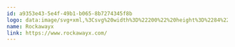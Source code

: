 ```yaml
---
id: a9353e43-5e4f-49b1-b065-8b7274345f8b
logo: data:image/svg+xml,%3Csvg%20width%3D%22200%22%20height%3D%2284%22%20viewBox%3D%220%200%20200%2084%22%20fill%3D%22none%22%20xmlns%3D%22http%3A%2F%2Fwww.w3.org%2F2000%2Fsvg%22%3E%0A%3Cg%20clip-path%3D%22url(%23clip0_1275_499)%22%3E%0A%3Cpath%20d%3D%22M107.926%2038.7711C108.419%2038.7711%20108.879%2038.7671%20109.339%2038.7711C109.779%2038.7764%20110.299%2038.6491%20110.635%2038.8467C110.957%2039.0363%20111.091%2039.5667%20111.302%2039.9499C112.379%2041.9085%20113.454%2043.8696%20114.531%2045.8282C114.588%2045.9329%20114.651%2046.0337%20114.73%2046.1716C114.79%2046.0761%20114.837%2046.0112%20114.876%2045.9409C115.396%2045.014%20115.913%2044.0858%20116.441%2043.1642C116.536%2042.9984%20116.531%2042.8804%20116.438%2042.7173C115.74%2041.5014%20115.052%2040.2801%20114.362%2039.0602C114.319%2038.9859%20114.283%2038.9077%20114.222%2038.7883C114.355%2038.7804%20114.458%2038.7698%20114.559%2038.7698C115.152%2038.7684%20115.747%2038.8016%20116.338%2038.7592C116.791%2038.726%20117.072%2038.848%20117.251%2039.3015C117.415%2039.7152%20117.667%2040.0918%20117.905%2040.5334C118.208%2040.0016%20118.498%2039.5176%20118.762%2039.0191C118.864%2038.8255%20118.985%2038.7618%20119.195%2038.7658C119.959%2038.7777%20120.723%2038.7711%20121.55%2038.7711C120.752%2040.1687%20119.979%2041.5226%20119.204%2042.8804C119.807%2043.9771%20120.408%2045.071%20121.028%2046.1981C121.615%2045.1532%20122.187%2044.1348%20122.76%2043.1178C123.517%2041.7706%20124.28%2040.4273%20125.025%2039.0734C125.155%2038.8361%20125.303%2038.7605%20125.559%2038.7658C126.299%2038.7817%20127.04%2038.7711%20127.838%2038.7711C127.695%2039.031%20127.581%2039.2379%20127.464%2039.4434C125.699%2042.5343%20123.933%2045.624%20122.176%2048.7202C122.055%2048.9311%20121.928%2049.008%20121.694%2048.996C121.264%2048.9761%20120.83%2048.9722%20120.4%2048.996C120.118%2049.012%20119.959%2048.9231%20119.817%2048.6619C119.257%2047.6316%20118.669%2046.6172%20118.091%2045.5974C118.028%2045.4847%20117.96%2045.3747%20117.871%2045.2248C117.503%2045.8666%20117.155%2046.47%20116.811%2047.0746C116.489%2047.6355%20116.167%2048.1951%20115.855%2048.7627C115.767%2048.9218%20115.671%2049%20115.479%2048.9947C114.963%2048.9801%20114.443%2048.9987%20113.927%2048.9815C113.823%2048.9775%20113.677%2048.9019%20113.626%2048.813C111.75%2045.5338%20109.881%2042.2492%20108.014%2038.9647C107.988%2038.9196%20107.972%2038.8692%20107.928%2038.7698L107.926%2038.7711Z%22%20fill%3D%22black%22%2F%3E%0A%3Cpath%20d%3D%22M61.4169%2048.9761H48.9878V38.7963H61.4169V48.9761ZM59.1222%2046.6078V41.1354H51.2993V46.6078H59.1222Z%22%20fill%3D%22black%22%2F%3E%0A%3Cpath%20d%3D%22M35.2519%2048.9734H33V38.7922H45.3916V45.1651H43.9969C44.375%2046.8544%2045.4356%2047.9709%2046.7772%2048.992C46.5596%2048.992%2046.4275%2048.992%2046.2941%2048.992C45.4964%2048.992%2044.6987%2049.0013%2043.901%2048.984C43.7586%2048.9814%2043.5877%2048.9071%2043.4828%2048.8077C42.4584%2047.8357%2041.8679%2046.6237%2041.6361%2045.1996H35.2519V48.9734ZM43.1228%2043.0925V41.134H35.274V43.0925H43.1241H43.1228Z%22%20fill%3D%22black%22%2F%3E%0A%3Cpath%20d%3D%22M76.5304%2046.6145V48.9416H64.9365V38.7949H76.5239V41.1062H67.226V46.6145H76.5304Z%22%20fill%3D%22black%22%2F%3E%0A%3Cpath%20d%3D%22M141.28%2048.9907C140.413%2048.9907%20139.586%2049%20138.759%2048.9788C138.659%2048.9761%20138.537%2048.8329%20138.469%2048.7255C137.047%2046.4779%20135.633%2044.225%20134.216%2041.9748C134.059%2041.7268%20133.903%2041.4802%20133.725%2041.2004C133.021%2042.3182%20132.34%2043.3989%20131.659%2044.4809C130.766%2045.8985%20129.871%2047.3133%20128.988%2048.7361C128.869%2048.9271%20128.744%2049%20128.523%2048.996C127.752%2048.9828%20126.979%2048.9907%20126.152%2048.9907C126.234%2048.8422%20126.286%2048.7388%20126.347%2048.642C128.316%2045.445%20130.29%2042.2506%20132.253%2039.0496C132.386%2038.8321%20132.529%2038.7592%20132.772%2038.7658C133.44%2038.7817%20134.109%2038.7618%20134.777%2038.7804C134.9%2038.7844%20135.071%2038.8679%20135.134%2038.97C137.167%2042.2559%20139.19%2045.5497%20141.214%2048.8409C141.231%2048.8687%20141.241%2048.9006%20141.28%2048.9894V48.9907Z%22%20fill%3D%22black%22%2F%3E%0A%3Cpath%20d%3D%22M109.573%2048.9907C108.708%2048.9907%20107.889%2048.9986%20107.072%2048.9801C106.968%2048.9774%20106.838%2048.8501%20106.772%2048.7467C105.262%2046.3599%20103.759%2043.9677%20102.255%2041.5769C102.185%2041.4668%20102.112%2041.3581%20102.019%2041.2149C101.935%2041.3395%20101.862%2041.4403%20101.796%2041.5451C100.292%2043.9359%2098.7842%2046.3254%2097.2872%2048.7202C97.1629%2048.9191%2097.0334%2049.0026%2096.7977%2048.9973C96.035%2048.9814%2095.2709%2048.992%2094.459%2048.992C94.5289%2048.8621%2094.5742%2048.7679%2094.6273%2048.6791C96.5996%2045.4701%2098.5744%2042.2611%20100.541%2039.0495C100.664%2038.8493%20100.79%2038.7604%20101.028%2038.7671C101.707%2038.7843%20102.387%2038.7631%20103.067%2038.7817C103.19%2038.7856%20103.359%2038.8718%20103.423%2038.9739C105.451%2042.2518%20107.468%2045.5364%20109.487%2048.8196C109.509%2048.8554%20109.525%2048.8965%20109.571%2048.9907H109.573Z%22%20fill%3D%22black%22%2F%3E%0A%3Cpath%20d%3D%22M92.5194%2048.9668C92.3951%2048.9204%2092.3045%2048.8926%2092.219%2048.8541C89.1771%2047.5108%2086.1365%2046.1636%2083.0908%2044.8257C82.8771%2044.7315%2082.802%2044.6161%2082.8137%2044.3841C82.8318%2043.9996%2082.8059%2043.6124%2082.8266%2043.2278C82.8318%2043.1257%2082.9147%2042.9759%2083.0001%2042.9387C86.1327%2041.5597%2089.2704%2040.1925%2092.4081%2038.8241C92.4262%2038.8161%2092.4495%2038.8241%2092.5194%2038.8241C92.5194%2039.3306%2092.5194%2039.8412%2092.5194%2040.3517C92.5194%2040.9307%2092.2574%2041.3272%2091.7334%2041.5411C89.9153%2042.281%2088.0958%2043.0183%2086.2764%2043.7582C86.1974%2043.79%2086.1184%2043.8232%2085.9941%2043.8749C87.078%2044.3165%2088.123%2044.7408%2089.1668%2045.1664C90.195%2045.5855%2091.2219%2046.0124%2092.254%2046.4209C92.4573%2046.5018%2092.5298%2046.6012%2092.5246%2046.8266C92.5091%2047.5294%2092.5181%2048.2322%2092.5181%2048.9681L92.5194%2048.9668Z%22%20fill%3D%22black%22%2F%3E%0A%3Cpath%20d%3D%22M162.866%2032.8199C162.74%2032.7284%20162.639%2032.6515%20162.536%2032.5812C161.29%2031.7312%20160.047%2030.8786%20158.796%2030.0379C158.6%2029.9066%20158.529%2029.7648%20158.533%2029.5287C158.546%2028.7026%20158.538%2027.8778%20158.538%2027C158.642%2027.0517%20158.717%2027.0782%20158.78%2027.122C161.01%2028.6814%20163.239%2030.2448%20165.473%2031.8002C165.64%2031.9169%20165.75%2032.0336%20165.712%2032.251C165.703%2032.3041%20165.712%2032.3611%20165.711%2032.4155C165.706%2032.8451%20165.829%2033.341%20165.656%2033.6845C165.487%2034.0226%20165.025%2034.2149%20164.68%2034.4549C162.704%2035.8353%20160.724%2037.2104%20158.745%2038.5854C158.695%2038.6199%20158.635%2038.6425%20158.541%2038.6902C158.541%2037.7461%20158.533%2036.8351%20158.551%2035.9254C158.552%2035.8313%20158.688%2035.7186%20158.787%2035.651C160.093%2034.744%20161.404%2033.8436%20162.713%2032.9419C162.754%2032.9127%20162.793%2032.8782%20162.866%2032.8212V32.8199Z%22%20fill%3D%22black%22%2F%3E%0A%3Cpath%20d%3D%22M173.966%2038.6915C173.697%2038.5072%20173.468%2038.3521%20173.24%2038.193C171.177%2036.7529%20169.117%2035.3102%20167.05%2033.8768C166.875%2033.7548%20166.812%2033.6235%20166.818%2033.414C166.831%2033.0294%20166.832%2032.6422%20166.818%2032.2577C166.81%2032.0601%20166.875%2031.9355%20167.036%2031.8254C168.696%2030.6731%20170.353%2029.5168%20172.01%2028.3579C172.595%2027.9494%20173.175%2027.5331%20173.759%2027.122C173.817%2027.0809%20173.885%2027.0557%20173.991%2027.0013C173.991%2027.9441%20173.997%2028.8432%20173.982%2029.7422C173.98%2029.8324%20173.867%2029.9425%20173.777%2030.0035C172.507%2030.8813%20171.231%2031.7511%20169.958%2032.6237C169.872%2032.6833%20169.787%2032.747%20169.67%2032.8332C170.282%2033.2588%20170.866%2033.6686%20171.453%2034.0717C172.213%2034.5941%20172.972%2035.1166%20173.738%2035.6271C173.918%2035.7464%20174.002%2035.8724%20173.999%2036.1018C173.984%2036.851%20173.993%2037.6002%20173.992%2038.3494C173.992%2038.4436%20173.978%2038.539%20173.966%2038.6902V38.6915Z%22%20fill%3D%22black%22%2F%3E%0A%3Cpath%20d%3D%22M140.483%2038.2937C140.749%2038.4859%20140.956%2038.6398%20141.167%2038.7883C142.536%2039.7496%20143.936%2040.6513%20145.452%2041.3647C146.798%2041.9986%20148.071%2041.9018%20149.36%2041.2335C150.876%2040.4498%20152.295%2039.5136%20153.652%2038.4753C153.727%2038.4183%20153.807%2038.3653%20153.939%2038.2725V40.0573C153.939%2040.9391%20153.958%2040.9669%20153.223%2041.4509C152.238%2042.102%20151.239%2042.7358%20150.215%2043.318C148.348%2044.3801%20146.445%2044.4106%20144.521%2043.432C143.165%2042.7425%20141.873%2041.9548%20140.66%2041.0319C140.578%2040.9696%20140.494%2040.8449%20140.492%2040.7481C140.48%2039.9552%20140.485%2039.1622%20140.485%2038.2924L140.483%2038.2937Z%22%20fill%3D%22black%22%2F%3E%0A%3Cpath%20d%3D%22M79.5332%2038.7936H81.7852V48.9734H79.5332V38.7936Z%22%20fill%3D%22black%22%2F%3E%0A%3Cpath%20d%3D%22M148.321%2048.9748H146.07V45.2434H148.321V48.9748Z%22%20fill%3D%22black%22%2F%3E%0A%3C%2Fg%3E%0A%3Cdefs%3E%0A%3CclipPath%20id%3D%22clip0_1275_499%22%3E%0A%3Crect%20width%3D%22141%22%20height%3D%2222%22%20fill%3D%22white%22%20transform%3D%22translate(33%2027)%22%2F%3E%0A%3C%2FclipPath%3E%0A%3C%2Fdefs%3E%0A%3C%2Fsvg%3E%0A
name: Rockawayx
link: https://www.rockawayx.com/
---
```

